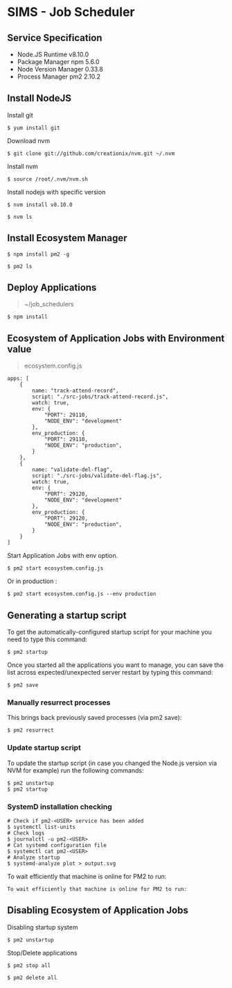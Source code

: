 # SIMS - Job Scheduler

## Service Specification

- Node.JS Runtime v8.10.0
- Package Manager npm 5.6.0
- Node Version Manager 0.33.8
- Process Manager pm2 2.10.2

## Install NodeJS

Install git

```
$ yum install git
```

Download nvm

```
$ git clone git://github.com/creationix/nvm.git ~/.nvm
```

Install nvm

```
$ source /root/.nvm/nvm.sh
```

Install nodejs with specific version

```
$ nvm install v8.10.0

$ nvm ls
```


## Install Ecosystem Manager

```
$ npm install pm2 -g

$ pm2 ls
```

## Deploy Applications

> ~/job_schedulers

```
$ npm install
```

## Ecosystem of Application Jobs with Environment value

> ecosystem.config.js

```
apps: [
	{
		name: "track-attend-record",
		script: "./src-jobs/track-attend-record.js",
		watch: true,
		env: {
			"PORT": 29110,
			"NODE_ENV": "development"
		},
		env_production: {
			"PORT": 29110,
			"NODE_ENV": "production",
		}
	},
	{
		name: "validate-del-flag",
		script: "./src-jobs/validate-del-flag.js",
		watch: true,
		env: {
			"PORT": 29120,
			"NODE_ENV": "development"
		},
		env_production: {
			"PORT": 29120,
			"NODE_ENV": "production",
		}
	}
]
```

Start Application Jobs with env option.

```
$ pm2 start ecosystem.config.js
```

Or in production : 

```
$ pm2 start ecosystem.config.js --env production
```

## Generating a startup script

To get the automatically-configured startup script for your machine you need to type this command:

```
$ pm2 startup
```

Once you started all the applications you want to manage, you can save the list across expected/unexpected server restart by typing this command:

```
$ pm2 save
```

### Manually resurrect processes

This brings back previously saved processes (via pm2 save):

```
$ pm2 resurrect
```

### Update startup script

To update the startup script (in case you changed the Node.js version via NVM for example) run the following commands:

```
$ pm2 unstartup
$ pm2 startup
```

### SystemD installation checking

```
# Check if pm2-<USER> service has been added
$ systemctl list-units
# Check logs
$ journalctl -u pm2-<USER>
# Cat systemd configuration file
$ systemctl cat pm2-<USER>
# Analyze startup
$ systemd-analyze plot > output.svg
```

To wait efficiently that machine is online for PM2 to run:

```
To wait efficiently that machine is online for PM2 to run:
```

## Disabling Ecosystem of Application Jobs

Disabling startup system

```
$ pm2 unstartup
```

Stop/Delete applications

```
$ pm2 stop all

$ pm2 delete all
```
